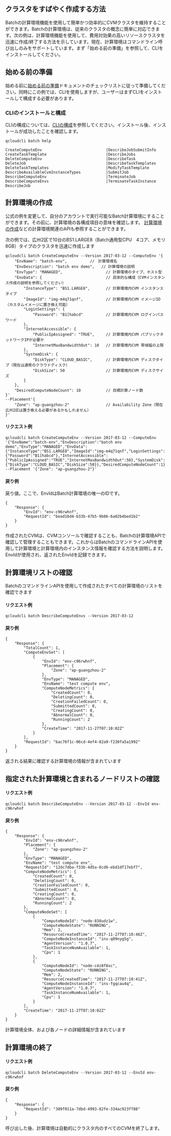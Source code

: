 ## クラスタをすばやく作成する方法
Batchの計算環境機能を使用して簡単かつ効率的にCVMクラスタを維持することができます。Batchの計算環境は、従来のクラスタの概念に簡単に対応できます。次の例は、計算環境機能を使用して、費用対効果の高いリソースクラスタを迅速に作成/終了する方法を示しています。現在、計算環境はコマンドライン呼び出しのみをサポートしています。まず「始める前の準備」を参照して、CLIをインストールしてください。

## 始める前の準備
始める前に[始める前の準備](/doc/product/599/10807)ドキュメントのチェックリストに従って準備してください。同時にこの例では、CLIを使用しますが、ユーザーはまずCLIをインストールして構成する必要があります。

### CLIのインストールと構成
CLIの構成については、[CLIの構成](/doc/product/440/6184)を参照してください。インストール後、インストールが成功したことを確認します。
```
qcloudcli batch help

CreateComputeEnv                        	|DescribeJobSubmitInfo
CreateTaskTemplate                      	|DescribeJobs
DeleteComputeEnv                        	|DescribeTask
DeleteJob                               	|DescribeTaskTemplates
DeleteTaskTemplates                     	|ModifyTaskTemplate
DescribeAvailableCvmInstanceTypes       	|SubmitJob
DescribeComputeEnv                      	|TerminateJob
DescribeComputeEnvs                     	|TerminateTaskInstance
DescribeJob
```

## 計算環境の作成

公式の例を変更して、自分のアカウントで実行可能なBatch計算環境にすることができます。その前に、計算環境の各構成項目の意味を確認します。
[計算環境の作成](/document/api/599/12691)などの計算環境関連のAPIも参照することができます。

次の例では、広州2区で10台のBS1.LARGE8（Batch通用型CPU　4コア、メモリ8GB）タイプのクラスタを迅速に作成します

```
qcloudcli batch CreateComputeEnv --Version 2017-03-12 --ComputeEnv '{
    "EnvName": "batch-env",          //　計算環境名
    "EnvDescription": "batch env demo",   // 計算環境の説明
    "EnvType": "MANAGED",                   // 計算環境のタイプ、ホスト型
    "EnvData": {                            // 具体的な構成（CVMインスタンス作成の説明を参照してください）
        "InstanceType": "BS1.LARGE8",       // 計算環境内CVM インスタンスタイプ
        "ImageId": "img-m4q71qnf",          // 計算環境内CVM イメージID（カスタムイメージに置き換え可能）
        "LoginSettings": {
            "Password": "B1[habcd"          // 計算環境内CVM ログインパスワード
        },
        "InternetAccessible": {
            "PublicIpAssigned": "TRUE",     // 計算環境内CVM パブリックネットワークIPが必要か
            "InternetMaxBandwidthOut": 10   // 計算環境内CVM 帯域幅の上限
        },
        "SystemDisk": {
            "DiskType": "CLOUD_BASIC",      // 計算環境内CVM ディスクタイプ（現在は通常のクラウドディスク）
            "DiskSize": 50                  // 計算環境内CVM ディスクサイズ
        }
    },
    "DesiredComputeNodeCount": 10           // 目標計算ノード数
}'
--Placement'{
    "Zone": "ap-guangzhou-2"                // Availability Zone（現在広州2区は置き換える必要があるかもしれません）
}'
```

#### リクエスト例
```
qcloudcli batch CreateComputeEnv --Version 2017-03-12 --ComputeEnv '{"EnvName":"batch-env","EnvDescription":"batch env demo","EnvType":"MANAGED","EnvData":{"InstanceType":"BS1.LARGE8","ImageId":"img-m4q71qnf","LoginSettings":{"Password":"B1[habcd"},"InternetAccessible":{"PublicIpAssigned":"TRUE","InternetMaxBandwidthOut":50},"SystemDisk":{"DiskType":"CLOUD_BASIC","DiskSize":50}},"DesiredComputeNodeCount":1}' --Placement '{"Zone": "ap-guangzhou-2"}'
```

#### 戻り例
戻り値。ここで、EnvIdはBatch計算環境の唯一のIDです。
```
{
    "Response": {
        "EnvId": "env-c96rwhnf",
        "RequestId": "bead16d4-b33b-47b5-9b86-6a02b4bed1b2"
    }
}
```
作成されたCVMは、CVMコンソールで確認することも、Batchの計算環境APIで確認して管理することもできます。これからはBatchのコマンドラインAPIを使用して計算環境と計算環境内のインスタンス情報を確認する方法を説明します。EnvIdが使用され、返されたEnvIdを記録できます。

## 計算環境リストの確認

BatchのコマンドラインAPIを使用して作成されたすべての計算環境のリストを確認できます

#### リクエスト例
```
qcloudcli batch DescribeComputeEnvs --Version 2017-03-12
```

#### 戻り例
```
{
    "Response": {
        "TotalCount": 1,
        "ComputeEnvSet": [
            {
                "EnvId": "env-c96rwhnf",
                "Placement": {
                    "Zone": "ap-guangzhou-2"
                },
                "EnvType": "MANAGED",
                "EnvName": "test compute env",
                "ComputeNodeMetrics": {
                    "CreatedCount": 0,
                    "DeletingCount": 0,
                    "CreationFailedCount": 0,
                    "SubmittedCount": 0,
                    "CreatingCount": 0,
                    "AbnormalCount": 0,
                    "RunningCount": 2
                },
                "CreateTime": "2017-11-27T07:10:02Z"
            }
        ],
        "RequestId": "bac76f1c-06cd-4ef4-82a9-f230fa5a1992"
    }
}
```
返される結果に確認する計算環境の情報が含まれています

## 指定された計算環境と含まれるノードリストの確認
#### リクエスト例
```
qcloudcli batch DescribeComputeEnv --Version 2017-03-12 --EnvId env-c96rwhnf
```

#### 戻り例
```
{
    "Response": {
        "EnvId": "env-c96rwhnf",
        "Placement": {
            "Zone": "ap-guangzhou-2"
        },
        "EnvType": "MANAGED",
        "EnvName": "test compute env",
        "RequestId": "12dc7dba-f33b-4d5a-8cd6-ebd1df17ebf7",
        "ComputeNodeMetrics": {
            "CreatedCount": 0,
            "DeletingCount": 0,
            "CreationFailedCount": 0,
            "SubmittedCount": 0,
            "CreatingCount": 0,
            "AbnormalCount": 0,
            "RunningCount": 2
        },
        "ComputeNodeSet": [
            {
                "ComputeNodeId": "node-838udz1w",
                "ComputeNodeState": "RUNNING",
                "Mem": 2,
                "ResourceCreatedTime": "2017-11-27T07:10:46Z",
                "ComputeNodeInstanceId": "ins-q09nyg5g",
                "AgentVersion": "1.0.7",
                "TaskInstanceNumAvailable": 1,
                "Cpu": 1
            },
            {
                "ComputeNodeId": "node-c4z8f8xc",
                "ComputeNodeState": "RUNNING",
                "Mem": 2,
                "ResourceCreatedTime": "2017-11-27T07:10:41Z",
                "ComputeNodeInstanceId": "ins-fgqcau4q",
                "AgentVersion": "1.0.7",
                "TaskInstanceNumAvailable": 1,
                "Cpu": 1
            }
        ],
        "CreateTime": "2017-11-27T07:10:02Z"
    }
}
```

計算環境全体、および各ノードの詳細情報が含まれています

## 計算環境の終了
#### リクエスト例
```
qcloudcli batch DeleteComputeEnv --Version 2017-03-12 --EnvId env-c96rwhnf
```

#### 戻り例
```
{
    "Response": {
        "RequestId": "389f011a-7dbd-4993-82fe-334ac923ff88"
    }
}
```

呼び出した後、計算環境は自動的にクラスタ内のすべてのCVMを終了します。

